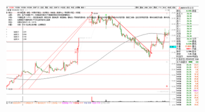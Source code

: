 ![Image](https://raw.githubusercontent.com/bentaoan/bentaoan/refs/heads/main/img/affe6678-82de-4ba7-b070-be589fd3a14d.png)
